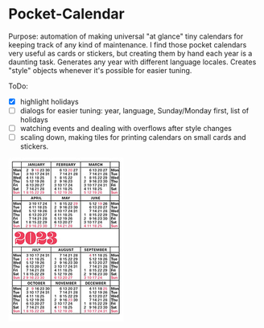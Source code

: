 # Pocket-Calendar

Purpose: automation of making universal "at glance" tiny calendars for keeping track of any kind of maintenance. I find those pocket calendars very useful as cards or stickers, but creating them by hand each year is a daunting task.
Generates any year with different language locales.
Creates "style" objects whenever it's possible for easier tuning.

ToDo: 
- [x] highlight holidays 
- [ ] dialogs for easier tuning: year, language, Sunday/Monday first, list of holidays
- [ ] watching events and dealing with overflows after style changes
- [ ] scaling down, making tiles for printing calendars on small cards and stickers.

![calendar](https://github.com/Dodotree/Pocket-Calendar/blob/master/CaptureBlenny.JPG?raw=true)